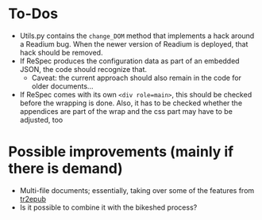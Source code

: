 # To-Dos

* Utils.py contains the `change_DOM` method that implements a hack around a Readium bug. When the newer version of Readium is deployed, that hack should be removed.
* If ReSpec produces the configuration data as part of an embedded JSON, the code should recognize that. 
	* Caveat: the current approach should also remain in the code for older documents...
* If ReSpec comes with its own ``<div role=main>``, this should be checked before the wrapping is done. Also, it has to be checked whether the appendices are part of the wrap and the css part may have to be adjusted, too


# Possible improvements (mainly if there is demand)
* Multi-file documents; essentially, taking over some of the features from [tr2epub](https://github.com/iherman/tr2epub)
* Is it possible to combine it with the bikeshed process?

